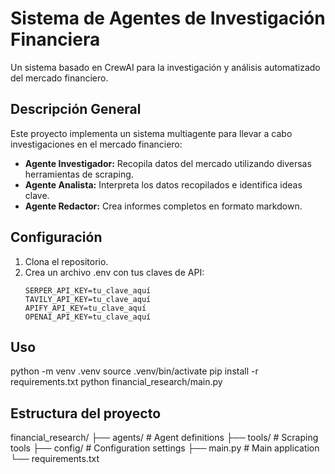 # Sistema de Agentes de Investigación Financiera

Un sistema basado en CrewAI para la investigación y análisis automatizado del mercado financiero.

## Descripción General

Este proyecto implementa un sistema multiagente para llevar a cabo investigaciones en el mercado financiero:
- **Agente Investigador:** Recopila datos del mercado utilizando diversas herramientas de scraping.
- **Agente Analista:** Interpreta los datos recopilados e identifica ideas clave.
- **Agente Redactor:** Crea informes completos en formato markdown.

## Configuración

1. Clona el repositorio.
2. Crea un archivo .env con tus claves de API:
   ```
   SERPER_API_KEY=tu_clave_aquí
   TAVILY_API_KEY=tu_clave_aquí
   APIFY_API_KEY=tu_clave_aquí
   OPENAI_API_KEY=tu_clave_aquí
   ```

## Uso
python -m venv .venv
source .venv/bin/activate
pip install -r requirements.txt
python financial_research/main.py

## Estructura del proyecto

financial_research/
├── agents/ # Agent definitions
├── tools/ # Scraping tools
├── config/ # Configuration settings
├── main.py # Main application
└── requirements.txt
